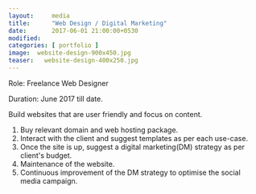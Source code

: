 ```yaml
---
layout:     media
title:      "Web Design / Digital Marketing"
date:       2017-06-01 21:00:00+0530
modified:   
categories: [ portfolio ]
image:  website-design-900x450.jpg
teaser:   website-design-400x250.jpg
---
```

Role:     Freelance Web Designer

Duration: June 2017 till date.

Build websites that are user friendly and focus on content.
1. Buy relevant domain and web hosting package.
2. Interact with the client and suggest templates as per each use-case.
3. Once the site is up, suggest a digital marketing(DM) strategy as per client's budget.
4. Maintenance of the website.
5. Continuous improvement of the DM strategy to optimise the social media campaign.
